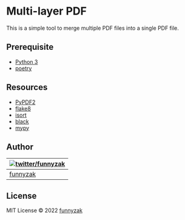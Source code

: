 # Multi-layer PDF

This is a simple tool to merge multiple PDF files into a single PDF file.

## Prerequisite

- [Python 3](https://www.python.org/)
- [poetry](https://python-poetry.org/)

## Resources

- [PyPDF2](https://pypdf2.readthedocs.io/en/latest/user/adding-pdf-annotations.html#free-text)
- [flake8](https://flake8.pycqa.org/en/latest/)
- [isort](https://pycqa.github.io/isort/)
- [black](https://black.readthedocs.io/en/stable/)
- [mypy](https://mypy.readthedocs.io/en/stable/config_file.html#per-module-and-global-options)

## Author

| [![twitter/funnyzak](https://s.gravatar.com/avatar/c2437e240644b1317a4a356c6d6253ee?s=70)](https://twitter.com/funnyzak 'Follow @funnyzak on Twitter') |
| ------------------------------------------------------------------------------------------------------------------------------------------------------ |
| [funnyzak](https://yycc.me/)                                                                                                                           |

## License

MIT License © 2022 [funnyzak](https://github.com/funnyzak)
